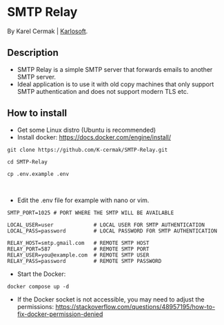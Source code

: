# SMTP Relay

By Karel Cermak | [Karlosoft](https://karlosoft.com).

## Description
- SMTP Relay is a simple SMTP server that forwards emails to another SMTP server.
- Ideal application is to use it with old copy machines that only support SMTP authentication and does not support modern TLS etc.


## How to install
- Get some Linux distro (Ubuntu is recommended)
- Install docker: https://docs.docker.com/engine/install/

```
git clone https://github.com/K-cermak/SMTP-Relay.git

cd SMTP-Relay

cp .env.example .env
```

<br>

- Edit the .env file for example with nano or vim.
```
SMTP_PORT=1025 # PORT WHERE THE SMTP WILL BE AVAILABLE

LOCAL_USER=user             # LOCAL USER FOR SMTP AUTHENTICATION
LOCAL_PASS=password         # LOCAL PASSWORD FOR SMTP AUTHENTICATION

RELAY_HOST=smtp.gmail.com   # REMOTE SMTP HOST
RELAY_PORT=587              # REMOTE SMTP PORT
RELAY_USER=you@example.com  # REMOTE SMTP USER
RELAY_PASS=password         # REMOTE SMTP PASSWORD
```


- Start the Docker:
```
docker compose up -d
```

- If the Docker socket is not accessible, you may need to adjust the permissions: https://stackoverflow.com/questions/48957195/how-to-fix-docker-permission-denied

